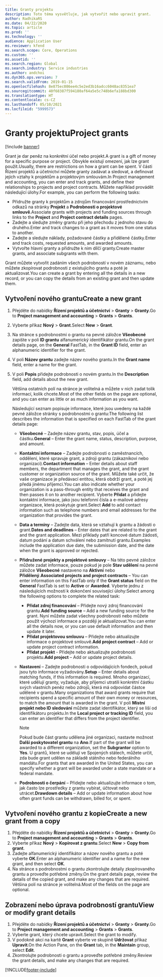 ```yaml
---
title: Granty projektu
description: Toto téma vysvětluje, jak vytvořit nebo upravit grant.
author: RadhikaRS
ms.date: 04/22/2020
ms.topic: article
ms.prod: ''
ms.technology: ''
audience: Application User
ms.reviewer: kfend
ms.search.scope: Core, Operations
ms.custom: ''
ms.assetid: ''
ms.search.region: Global
ms.search.industry: Service industries
ms.author: andchoi
ms.dyn365.ops.version: 7
ms.search.validFrom: 2019-01-15
ms.openlocfilehash: 8e875ec086ee4c5e2ed3b16adcc6048ac8351ea7
ms.sourcegitcommit: 40f68387f594180af64a5e5c748b6efa188bd300
ms.translationtype: HT
ms.contentlocale: cs-CZ
ms.lasthandoff: 05/10/2021
ms.locfileid: "5999573"
---
```

# <a name="project-grants"></a><span data-ttu-id="de652-103">Granty projektu</span><span class="sxs-lookup"><span data-stu-id="de652-103">Project grants</span></span>

[!include [banner](../includes/banner.md)]

<span data-ttu-id="de652-104">Grant je dar peněz na konkrétní účel nebo projekt.</span><span class="sxs-lookup"><span data-stu-id="de652-104">A grant is a gift of money for a specific purpose or project.</span></span> <span data-ttu-id="de652-105">Obvykle existují omezení, jak lze grant použít.</span><span class="sxs-lookup"><span data-stu-id="de652-105">Usually, there are restrictions on how a grant can be spent.</span></span> <span data-ttu-id="de652-106">V části Řízení projektů a účetnictví můžete granty zadávat a sledovat, a definovat jejich vztahy k projektům a projektovým smlouvám.</span><span class="sxs-lookup"><span data-stu-id="de652-106">In Project management and accounting, you can enter and track grants, and define their relationships to projects and project contracts.</span></span> <span data-ttu-id="de652-107">Můžete například provádět následující úlohy.</span><span class="sxs-lookup"><span data-stu-id="de652-107">For example, you can perform the following tasks:</span></span>

- <span data-ttu-id="de652-108">Přidružte granty k projektům a zdrojům financování prostřednictvím odkazů na stránky **Projekt** a **Podrobnosti o projektové smlouvě**.</span><span class="sxs-lookup"><span data-stu-id="de652-108">Associate grants with projects and funding sources through links to the **Project** and **Project contract details** pages.</span></span>
- <span data-ttu-id="de652-109">Zadejte a sledujte změny grantu při jeho přechodu z jednoho stavu do druhého.</span><span class="sxs-lookup"><span data-stu-id="de652-109">Enter and track changes to a grant as it moves from one status to another.</span></span>
- <span data-ttu-id="de652-110">Zadejte a sledujte náklady, požadované částky a přidělené částky.</span><span class="sxs-lookup"><span data-stu-id="de652-110">Enter and track costs, requested amounts, and awarded amounts.</span></span>
- <span data-ttu-id="de652-111">Vytvořte hlavní granty a přidružte k nim dílčí granty.</span><span class="sxs-lookup"><span data-stu-id="de652-111">Create master grants, and associate subgrants with them.</span></span>

<span data-ttu-id="de652-112">Grant můžete vytvořit zadáním všech podrobností v novém záznamu, nebo můžete zkopírovat podrobnosti z existujícího grantu a poté je aktualizovat.</span><span class="sxs-lookup"><span data-stu-id="de652-112">You can create a grant by entering all the details in a new record, or you can copy the details from an existing grant and then update them.</span></span>

## <a name="create-a-new-grant"></a><span data-ttu-id="de652-113">Vytvoření nového grantu</span><span class="sxs-lookup"><span data-stu-id="de652-113">Create a new grant</span></span>

1. <span data-ttu-id="de652-114">Přejděte do nabídky **Řízení projektů a účetnictví** \> **Granty** \> **Granty**.</span><span class="sxs-lookup"><span data-stu-id="de652-114">Go to **Project management and accounting** \> **Grants** \> **Grants**.</span></span>
2. <span data-ttu-id="de652-115">Vyberte příkaz **Nový** \> **Grant**.</span><span class="sxs-lookup"><span data-stu-id="de652-115">Select **New** \> **Grant**.</span></span>
3. <span data-ttu-id="de652-116">Na stránce s podrobnostmi o grantu na pevné záložce **Všeobecné** zapište v poli **ID grantu** alfanumerický identifikátor grantu.</span><span class="sxs-lookup"><span data-stu-id="de652-116">On the grant details page, on the **General** FastTab, in the **Grant ID** field, enter an alphanumeric identifier for the grant.</span></span>
4. <span data-ttu-id="de652-117">V poli **Název grantu** zadejte název nového grantu.</span><span class="sxs-lookup"><span data-stu-id="de652-117">In the **Grant name** field, enter a name for the grant.</span></span>
5. <span data-ttu-id="de652-118">V poli **Popis** přidejte podrobnosti o novém grantu.</span><span class="sxs-lookup"><span data-stu-id="de652-118">In the **Description** field, add details about the new grant.</span></span>

    <span data-ttu-id="de652-119">Většina ostatních polí na stránce je volitelná a můžete v nich zadat tolik informací, kolik chcete.</span><span class="sxs-lookup"><span data-stu-id="de652-119">Most of the other fields on the page are optional, and you can enter as little or as much information as you want.</span></span>

    <span data-ttu-id="de652-120">Následující seznam popisuje informace, které jsou uvedeny na každé pevné záložce stránky s podrobnostmi o grantu:</span><span class="sxs-lookup"><span data-stu-id="de652-120">The following list describes the information that is specified on each FastTab of the grant details page:</span></span>

    - <span data-ttu-id="de652-121">**Všeobecné** – Zadejte název grantu, stav, popis, účel a částku.</span><span class="sxs-lookup"><span data-stu-id="de652-121">**General** – Enter the grant name, status, description, purpose, and amount.</span></span>
    - <span data-ttu-id="de652-122">**Kontaktní informace** – Zadejte podrobnosti o zaměstnancích, oddělení, které spravuje grant, a zdroji grantu (zákazníkovi nebo organizaci).</span><span class="sxs-lookup"><span data-stu-id="de652-122">**Contact information** – Enter details about staff members, the department that manages the grant, and the grant customer or organization source of the grant.</span></span> <span data-ttu-id="de652-123">Můžete také určit, že vaše organizace je předávací entitou, která obdrží grant, a poté jej předá jinému příjemci.</span><span class="sxs-lookup"><span data-stu-id="de652-123">You can also indicate whether your organization is a pass-through entity that receives the grant and then passes it on to another recipient.</span></span> <span data-ttu-id="de652-124">Vyberte **Přidat** a přidejte kontaktní informace, jako jsou telefonní čísla a e-mailové adresy organizace, která poskytuje grant.</span><span class="sxs-lookup"><span data-stu-id="de652-124">Select **Add** to add contact information such as telephone numbers and email addresses for the organization that provides the grant.</span></span>
    - <span data-ttu-id="de652-125">**Data a termíny** – Zadejte data, která se vztahují k grantu a žádosti o grant.</span><span class="sxs-lookup"><span data-stu-id="de652-125">**Dates and deadlines** – Enter dates that are related to the grant and the grant application.</span></span> <span data-ttu-id="de652-126">Mezi příklady patří koncové datum žádosti, datum podání a datum schválení nebo zamítnutí grantu.</span><span class="sxs-lookup"><span data-stu-id="de652-126">Examples include the application due date, the submission date, and the date when the grant is approved or rejected.</span></span>
    - <span data-ttu-id="de652-127">**Přidružené projekty a projektové smlouvy** – Na této pevné záložce můžete zadat informace, pouze pokud je pole **Stav udělení** na pevné záložce **Všeobecné** nastaveno na **Aktivní** nebo **Přidělený**.</span><span class="sxs-lookup"><span data-stu-id="de652-127">**Associated projects and project contracts** – You can enter information on this FastTab only if the **Grant status** field on the **General** FastTab is set to **Active** or **Awarded**.</span></span> <span data-ttu-id="de652-128">Vyberte jednu z následujících možností k dokončení související úlohy:</span><span class="sxs-lookup"><span data-stu-id="de652-128">Select among the following options to complete the related task:</span></span>

        - <span data-ttu-id="de652-129">**Přidat zdroj financování** – Přidejte nový zdroj financování grantu.</span><span class="sxs-lookup"><span data-stu-id="de652-129">**Add funding source** – Add a new funding source for the grant.</span></span> <span data-ttu-id="de652-130">Nyní můžete zadat všechny podrobnosti nebo můžete použít výchozí informace a později je aktualizovat.</span><span class="sxs-lookup"><span data-stu-id="de652-130">You can enter all the details now, or you can use default information and then update it later.</span></span>
        - <span data-ttu-id="de652-131">**Přidat projektovou smlouvu** – Přidejte nebo aktualizujte informace o projektové smlouvě.</span><span class="sxs-lookup"><span data-stu-id="de652-131">**Add project contract** – Add or update project contract information.</span></span>
        - <span data-ttu-id="de652-132">**Přidat projekt** - Přidejte nebo aktualizujte podrobnosti projektu.</span><span class="sxs-lookup"><span data-stu-id="de652-132">**Add project** – Add or update project details.</span></span>

    - <span data-ttu-id="de652-133">**Nastavení** – Zadejte podrobnosti o odpovídajících fondech, pokud jsou tyto informace vyžadovány.</span><span class="sxs-lookup"><span data-stu-id="de652-133">**Setup** – Enter details about matching funds, if this information is required.</span></span> <span data-ttu-id="de652-134">Mnoho organizací, které udělují granty, vyžaduje, aby příjemci utratili konkrétní částku svých vlastních peněz nebo zdrojů, která má odpovídat částce udělené v grantu.</span><span class="sxs-lookup"><span data-stu-id="de652-134">Many organizations that award grants require that recipients spend a specific amount of their own money or resources, to match the amount that is awarded in the grant.</span></span> <span data-ttu-id="de652-135">V poli **Místní projekt nebo ID sledování** můžete zadat identifikátor, který se liší od identifikátoru projektu.</span><span class="sxs-lookup"><span data-stu-id="de652-135">In the **Local project or tracking ID** field, you can enter an identifier that differs from the project identifier.</span></span>

        > [!NOTE]
        > <span data-ttu-id="de652-136">Pokud bude část grantu udělena jiné organizaci, nastavte možnost **Další poskytovatel grantu** na **Ano**.</span><span class="sxs-lookup"><span data-stu-id="de652-136">If part of the grant will be awarded to a different organization, set the **Subgrantor** option to **Yes**.</span></span> <span data-ttu-id="de652-137">U grantů, které se udělují ve Spojených státech, můžete určit, zda bude grant udělen na základě státního nebo federálního mandátu.</span><span class="sxs-lookup"><span data-stu-id="de652-137">For grants that are awarded in the United States, you can specify whether a grant will be awarded under a state mandate or a federal mandate.</span></span>

    - <span data-ttu-id="de652-138">**Podrobnosti o čerpání** – Přidejte nebo aktualizujte informace o tom, jak často lze prostředky z grantu vybírat, účtovat nebo utrácet.</span><span class="sxs-lookup"><span data-stu-id="de652-138">**Drawdown details** – Add or update information about how often grant funds can be withdrawn, billed for, or spent.</span></span>

## <a name="create-a-new-grant-from-a-copy"></a><span data-ttu-id="de652-139">Vytvoření nového grantu z kopie</span><span class="sxs-lookup"><span data-stu-id="de652-139">Create a new grant from a copy</span></span>

1. <span data-ttu-id="de652-140">Přejděte do nabídky **Řízení projektů a účetnictví** \> **Granty** \> **Granty**.</span><span class="sxs-lookup"><span data-stu-id="de652-140">Go to **Project management and accounting** \> **Grants** \> **Grants**.</span></span>
2. <span data-ttu-id="de652-141">Vyberte příkaz **Nový** \> **Kopírovat z grantu**.</span><span class="sxs-lookup"><span data-stu-id="de652-141">Select **New** \> **Copy from grant**.</span></span>
3. <span data-ttu-id="de652-142">Zadejte alfanumerický identifikátor a název nového grantu a poté vyberte **OK**.</span><span class="sxs-lookup"><span data-stu-id="de652-142">Enter an alphanumeric identifier and a name for the new grant, and then select **OK**.</span></span>
4. <span data-ttu-id="de652-143">Na stránce s podrobnostmi o grantu zkontrolujte detaily zkopírovaného grantu a proveďte potřebné změny.</span><span class="sxs-lookup"><span data-stu-id="de652-143">On the grant details page, review the details of the copied grant, and make any changes that are required.</span></span> <span data-ttu-id="de652-144">Většina polí na stránce je volitelná.</span><span class="sxs-lookup"><span data-stu-id="de652-144">Most of the fields on the page are optional.</span></span>

## <a name="view-or-modify-grant-details"></a><span data-ttu-id="de652-145">Zobrazení nebo úprava podrobností grantu</span><span class="sxs-lookup"><span data-stu-id="de652-145">View or modify grant details</span></span>

1. <span data-ttu-id="de652-146">Přejděte do nabídky **Řízení projektů a účetnictví** \> **Granty** \> **Granty**.</span><span class="sxs-lookup"><span data-stu-id="de652-146">Go to **Project management and accounting** \> **Grants** \> **Grants**.</span></span>
2. <span data-ttu-id="de652-147">Vyberte grant, který chcete upravit.</span><span class="sxs-lookup"><span data-stu-id="de652-147">Select the grant to modify.</span></span>
3. <span data-ttu-id="de652-148">V podokně akcí na kartě **Grant** vyberte ve skupině **Udržovat** příkaz **Upravit**.</span><span class="sxs-lookup"><span data-stu-id="de652-148">On the Action Pane, on the **Grant** tab, in the **Maintain** group, select **Edit**.</span></span>
4. <span data-ttu-id="de652-149">Zkontrolujte podrobnosti o grantu a proveďte potřebné změny.</span><span class="sxs-lookup"><span data-stu-id="de652-149">Review the grant details, and make any changes that are required.</span></span>


[!INCLUDE[footer-include](../includes/footer-banner.md)]